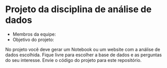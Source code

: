 # Projeto da disciplina de análise de dados
 
- Membros da equipe:
- Objetivo do projeto: 

No projeto você deve gerar um Notebook ou um website com a análise de dados escolhida. Fique livre para escolher a base de dados e as perguntas do seu interesse. Envie o código do projeto para este repositório.

